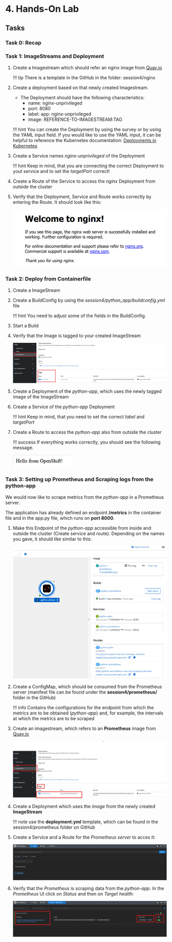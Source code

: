 # 4. Hands-On Lab

## Tasks

### Task 0: Recap 

### Task 1: ImageStreams and Deployment

1. Create a Imagestream which should refer an nginx image from [Quay.io](https://quay.io/repository/nginx/nginx-unprivileged) 

    !!! tip
        There is a template in the GitHub in the folder: session4/nginx
2. Create a deployment based on that newly created Imagestream. 
    - The Deployment should have the following characteristics:
        - name: nginx-unprivileged 
        - port: 8080
        - label: app: nginx-unprivileged
        - image: REFERENCE-TO-IMAGESTREAM:TAG

    !!! hint
        You can create the Deployment by using the survey or by using the YAML input field. If you would like to use the YAML input, it can be helpful to reference the Kubernetes documentation: [Deployments in Kubernetes](https://kubernetes.io/docs/concepts/workloads/controllers/deployment/)

3. Create a Service names *nginx-unprivileged* of the Deployment

    !!! hint
        Keep in mind, that you are connecting the correct Deployment to yout service and to set the *targetPort* correct!

4. Create a Route of the Service to access the *nginx* Deployment from outside the cluster 

5. Verify that the Deployment, Service and Route works correctly by entering the Route. It should look like this: 

    ![Welcome to NGINX](images/session4/welcome_nginx.png)


### Task 2: Deploy from Containerfile 

1. Create a ImageStream 
2. Create a BuildConfig by using the *session4/python_app/buildconfig.yml* file

    !!! hint
        You need to adjust some of the fields in the BuildConfig. 

3. Start a Build 
4. Verify that the Image is tagged to your created ImageStream 

    ![Tagged image](images/session4/tagged_image.png)

5. Create a Deployment of the *python-app*, which uses the newly tagged image of the ImageStream 

6. Create a Service of the *python-app* Deployment

    !!! hint
        Keep in mind, that you need to set the correct *label* and *targetPort*

7. Create a Route to access the *python-app* also from outside the cluster

    !!! success
        If everything works correctly, you should see the following message. 

    ![python-app](images/session4/python_app_output.png)


### Task 3: Setting up Prometheus and Scraping logs from the python-app

We would now like to scrape metrics from the *python-app* in a Prometheus server.

The application has already defined an endpoint **/metrics** in the container file and in the app.py file, which runs on **port 8000**.

1. Make this Endpoint of the *python-app* accessible from inside and outside the cluster (Create service and route). Depending on the names you gave, it should like similar to this:

    ![python-prometheus-accessible](images/session4/python_prometheus-accessible.png)

2. Create a ConfigMap, which should be consumed from the Prometheus server (manifest file can be found under the **session4/prometheus/** folder in the GitHub)

    !!! info
        Contains the configurations for the endpoint from which the metrics are to be obtained (*python-app*) and, for example, the intervals at which the metrics are to be scraped

3. Create an imagestream, which refers to an **Prometheus** image from [Quay.io](https://quay.io/repository/prometheus/prometheus)

    ![Prometheus ImageStream](images/session4/prometheus-imagestream.png)

4. Create a Deployment which uses the *image* from the newly created **ImageStream** 
    
    !!! note
        use the **deployment.yml** template, which can be found in the session4/prometheus folder on GitHub

5. Create a Service and a Route for the *Prometheus server* to acces it:

    ![Prometheus](images/session4/prometheus.png)

6. Verify that the *Prometheus* is scraping data from the *python-app*. In the *Prometheus* UI click on *Status* and then on *Target health*: 

    ![Scraping data from python-app](images/session4/Scraping_python.png)
